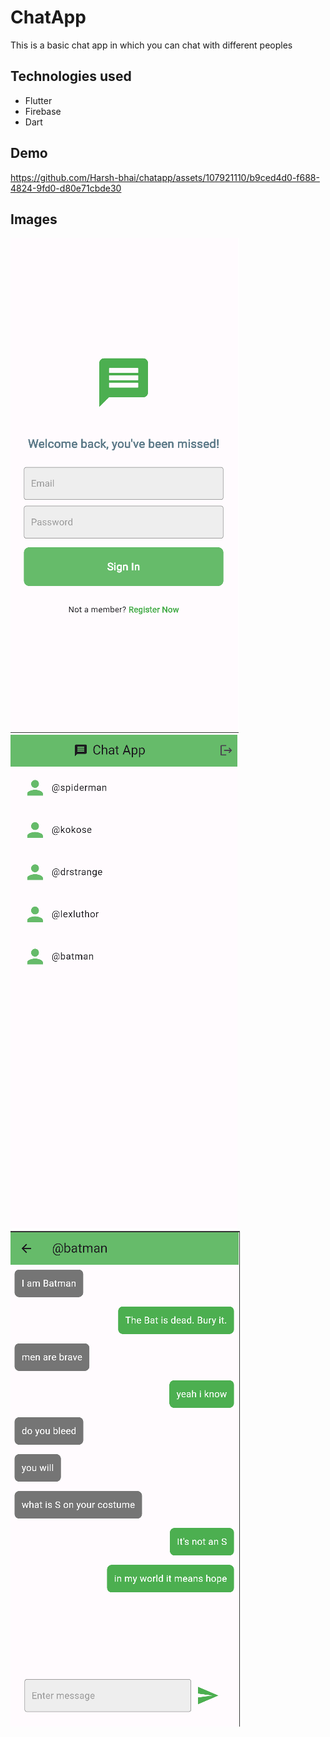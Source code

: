 # ChatApp
This is a basic chat app in which you can chat with different peoples

## Technologies used
- Flutter
- Firebase
- Dart

## Demo
https://github.com/Harsh-bhai/chatapp/assets/107921110/b9ced4d0-f688-4824-9fd0-d80e71cbde30


## Images
![](images/1.png)  
![](images/3.png)  
![](images/2.png)  
